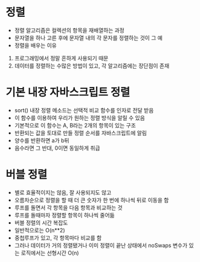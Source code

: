 # 정렬
- 정렬 알고리즘은 컬렉션의 항목을 재배열하는 과정
- 문자열을 하나 고른 후에 문자열 내의 각 문자를 정렬하는 것이 그 예
- 정렬을 배우는 이유
1. 프로그래밍에서 정말 흔하게 사용되기 때문
2. 데이터를 정렬하는 수많은 방법이 있고, 각 알고리즘에는 장단점이 존재

# 기본 내장 자바스크립트 정렬
- sort() 내장 정렬 메소드는 선택적 비교 함수를 인자로 전달 받음
- 이 함수를 이용하여 우리가 원하는 정렬 방식을 알릴 수 있음
- 기본적으로 이 함수는 A, B라는 2개의 항목이 있는 구조
- 반환되는 값을 토대로 만들 정렬 순서를 자바스크립트에 알림 
- 양수를 반환하면 a가 b뒤
- 음수라면 그 반대, 0이면 동일하게 취급

# 버블 정렬
- 별로 효율적이지는 않음, 잘 사용되지도 않고
- 오름차순으로 정렬을 할 때 더 큰 숫자가 한 번에 하나씩 뒤로 이동을 함
- 루프를 돌면서 각 항목을 다음 항목과 비교하는 것
- 루프를 돌때마자 정렬할 항목이 하나씩 줄어듦
- 버블 정렬의 시간 복잡도
- 일반적으로는 O(n**2)
- 중첩루프가 있고, 각 항목마다 비교를 함
- 그러나 데이터가 거의 정렬됐거나 이미 정렬이 끝난 상태에서 
noSwaps 변수가 있는 로직에서는 선형시간 O(n)